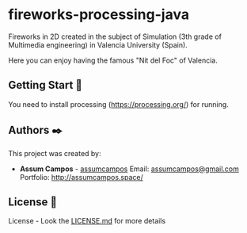 # fireworks-processing-java
Fireworks in 2D created in the subject of Simulation (3th grade of Multimedia engineering) in Valencia University (Spain).

Here you can enjoy having the famous "Nit del Foc" of Valencia. 

## Getting Start 🚀

You need to install processing (https://processing.org/) for running.


## Authors ✒️

This project was created by:

* **Assum Campos** - [assumcampos](https://github.com/assumcampos)
Email: assumcampos@gmail.com
Portfolio: http://assumcampos.space/

## License 📄

License  - Look the [LICENSE.md](LICENSE.txt) for more details
